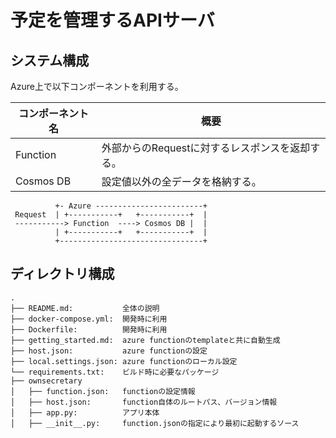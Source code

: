 # 予定を管理するAPIサーバ

## システム構成

Azure上で以下コンポーネントを利用する。

コンポーネント名 | 概要
-----------------|------------------------------------------------
Function         | 外部からのRequestに対するレスポンスを返却する。
Cosmos DB        | 設定値以外の全データを格納する。

```text
          +- Azure ------------------------+
 Request  | +-----------+   +-----------+  |
 -----------> Function  ----> Cosmos DB |  |
          | +-----------+   +-----------+  |
          +--------------------------------+
```

## ディレクトリ構成

```text
.
├── README.md:           全体の説明
├── docker-compose.yml:  開発時に利用
├── Dockerfile:          開発時に利用
├── getting_started.md:  azure functionのtemplateと共に自動生成
├── host.json:           azure functionの設定
├── local.settings.json: azure functionのローカル設定
└── requirements.txt:    ビルド時に必要なパッケージ
├── ownsecretary
│   ├── function.json:   functionの設定情報
│   ├── host.json:       function自体のルートパス、バージョン情報
│   ├── app.py:          アプリ本体
│   ├── __init__.py:     function.jsonの指定により最初に起動するソース
```
